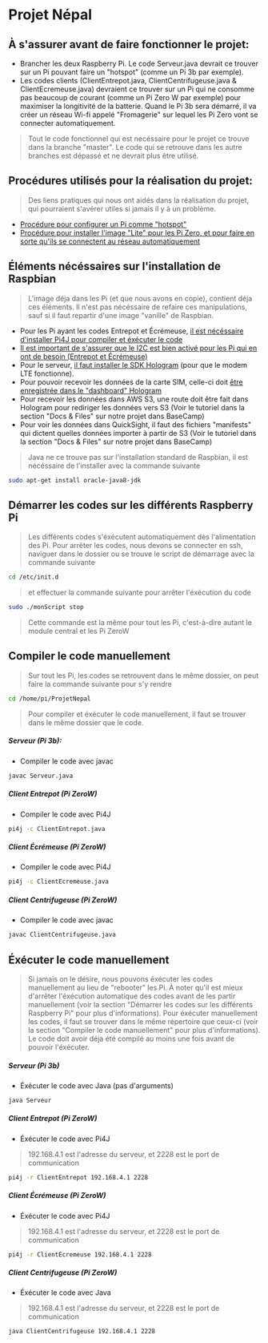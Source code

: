 # Projet Népal
## À s'assurer avant de faire fonctionner le projet:
* Brancher les deux Raspberry Pi. Le code Serveur.java devrait ce trouver sur un Pi pouvant faire un "hotspot" (comme un Pi 3b par exemple).
* Les codes clients (ClientEntrepot.java, ClientCentrifugeuse.java & ClientEcremeuse.java) devraient ce trouver sur un Pi qui ne consomme pas beaucoup de courant 
(comme un Pi Zero W par exemple) pour maximiser la longitivité de la batterie. Quand le Pi 3b sera démarré, il va créer un réseau Wi-fi appelé "Fromagerie" sur lequel les Pi Zero vont se connecter automatiquement.

>Tout le code fonctionnel qui est necéssaire pour le projet ce trouve dans la branche "master". Le code qui se retrouve dans les autre branches est dépassé et ne devrait plus être utilisé.

## Procédures utilisés pour la réalisation du projet:
>Des liens pratiques qui nous ont aidés dans la réalisation du projet, qui pourraient s'avérer utiles si jamais il y à un problème.
* [Procédure pour configurer un Pi comme "hotspot"][hotspot]
* [Procédure pour installer l'image "Lite" pour les Pi Zero, et pour faire en sorte qu'ils se connectent au réseau automatiquement][InstallLite]

## Éléments nécéssaires sur l'installation de Raspbian
> L'image déja dans les Pi (et que nous avons en copie), contient déja ces éléments. Il n'est pas nécéssaire de refaire ces manipulations, sauf si il faut repartir d'une image "vanille" de Raspbian.
* Pour les Pi ayant les codes Entrepot et Écrémeuse, [il est nécéssaire d'installer Pi4J pour compiler et éxécuter le code][Pi4j]
* [Il est important de s'assurer que le I2C est bien activé pour les Pi qui en ont de besoin (Entrepot et Écrémeuse)][I2C]
* Pour le serveur, [il faut installer le SDK Hologram][SDK] (pour que le modem LTE fonctionne).
* Pour pouvoir recevoir les données de la carte SIM, celle-ci doit [être enregistrée dans le "dashboard" Hologram][Dashboard]
* Pour recevoir les données dans AWS S3, une route doit être fait dans Hologram pour rediriger les données vers S3 (Voir le tutoriel dans la section "Docs & Files" sur notre projet dans BaseCamp)
* Pour voir les données dans QuickSight, il faut des fichiers "manifests" qui dictent quelles données importer à partir de S3 (Voir le tutoriel dans la section "Docs & Files" sur notre projet dans BaseCamp)

>Java ne ce trouve pas sur l'installation standard de Raspbian, il est nécéssaire de l'installer avec la commande suivante
```sh
sudo apt-get install oracle-java8-jdk
```

## Démarrer les codes sur les différents Raspberry Pi
> Les différents codes s'éxécutent automatiquement dès l'alimentation des Pi. Pour arrêter les codes, nous devons se connecter en ssh, naviguer dans le dossier ou se trouve le script de démarrage avec la commande suivante
```sh
cd /etc/init.d
```
> et effectuer la commande suivante pour arrêter l'éxécution du code
```sh
sudo ./monScript stop
```
> Cette commande est la même pour tout les Pi, c'est-à-dire autant le module central et les Pi ZeroW

## Compiler le code manuellement
> Sur tout les Pi, les codes se retrouvent dans le même dossier, on peut faire la commande suivante pour s'y rendre
```sh
cd /home/pi/ProjetNepal
```
> Pour compiler et éxécuter le code manuellement, il faut se trouver dans le même dossier que le code.
##### Serveur (Pi 3b):
* Compiler le code avec javac
```sh
javac Serveur.java
```
##### Client Entrepot (Pi ZeroW)
* Compiler le code avec Pi4J
```sh
pi4j -c ClientEntrepot.java
```
##### Client Écrémeuse (Pi ZeroW)
* Compiler le code avec Pi4J
```sh
pi4j -c ClientEcremeuse.java
```
##### Client Centrifugeuse (Pi ZeroW)
* Compiler le code avec javac
```sh
javac ClientCentrifugeuse.java
```

## Éxécuter le code manuellement
> Si jamais on le désire, nous pouvons éxécuter les codes manuellement au lieu de "rebooter" les Pi. À noter qu'il est mieux d'arrêter l'éxécution automatique des codes avant de les partir manuellement (voir la section "Démarrer les codes sur les différents Raspberry Pi" pour plus d'informations). Pour éxécuter manuellement les codes, il faut se trouver dans le même répertoire que ceux-ci (voir la section "Compiler le code manuellement" pour plus d'informations). Le code doit avoir déja été compilé au moins une fois avant de pouvoir l'éxécuter.

##### Serveur (Pi 3b)
* Éxécuter le code avec Java (pas d'arguments)
```sh
java Serveur
```
##### Client Entrepot (Pi ZeroW)
* Éxécuter le code avec Pi4J
> 192.168.4.1 est l'adresse du serveur, et 2228 est le port de communication
```sh
pi4j -r ClientEntrepot 192.168.4.1 2228
```
##### Client Écrémeuse (Pi ZeroW)
* Éxécuter le code avec Pi4J
> 192.168.4.1 est l'adresse du serveur, et 2228 est le port de communication
```sh
pi4j -r ClientEcremeuse 192.168.4.1 2228
```
##### Client Centrifugeuse (Pi ZeroW)
* Éxécuter le code avec Java
> 192.168.4.1 est l'adresse du serveur, et 2228 est le port de communication
```sh
java ClientCentrifugeuse 192.168.4.1 2228
```

[hotspot]: <https://www.raspberrypi.org/documentation/configuration/wireless/access-point.md>
[InstallLite]: <https://www.losant.com/blog/getting-started-with-the-raspberry-pi-zero-w-without-a-monitor>
[Pi4j]: <http://pi4j.com/install.html>
[I2C]: <https://learn.adafruit.com/adafruits-raspberry-pi-lesson-4-gpio-setup/configuring-i2c>
[SDK]: <https://www.hackster.io/hologram/add-cellular-to-a-raspberry-pi-with-hologram-nova-ea5926>
   [Dashboard]: <[Dashboard] https://dashboard.hologram.io>
